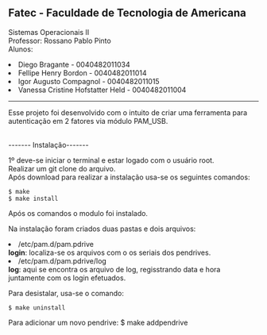 <h2>Fatec - Faculdade de Tecnologia de Americana</h2>

Sistemas Operacionais II<br>
Professor: Rossano Pablo Pinto<br>
Alunos: 
        <li>Diego Bragante - 0040482011034</li>
        <li>Fellipe Henry Bordon - 0040482011014</li>
        <li>Igor Augusto Compagnol - 0040482011015 </li>
        <li>Vanessa Cristine Hofstatter Held  - 0040482011004</li>
<hr>

Esse projeto foi desenvolvido com o intuito de criar uma ferramenta para autenticação em 2 fatores via módulo PAM_USB.
<br>

<br> ------- Instalação-------<br>

1º deve-se iniciar o terminal e estar logado com o usuário root.<br>
Realizar um git clone do arquivo.<br>
Após download para realizar a instalação usa-se os seguintes comandos:<br>

    $ make
    $ make install

Após os comandos o modulo foi instalado.<br>

Na instalação foram criados duas pastas e dois arquivos:
    <br><li> /etc/pam.d/pam.pdrive</li>
    <b>login</b>: localiza-se os arquivos com o os seriais dos pendrives.
    <br><li>/etc/pam.d/pam.pdrive/log</li>
    <b>log</b>: aqui se encontra os arquivo de log, regisstrando data e hora juntamente com os login efetuados.<br>

Para desistalar, usa-se o comando:

    $ make uninstall

Para adicionar um novo pendrive:
    $ make addpendrive


